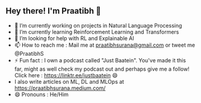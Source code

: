 ## Hey there! I'm Praatibh 👋

- 🔭 I’m currently working on projects in Natural Language Processing 
- 🌱 I’m currently learning Reinforcement Learning and Transformers
- 🤔 I’m looking for help with RL and Explainable AI
- 📫 How to reach me : Mail me at praatibhsurana@gmail.com or tweet me @PraatibhS
- ⚡ Fun fact : I own a podcast called "Just Baatein". You've made it this far, might as well check my podcast out and perhaps give me a follow! Click here :  https://linktr.ee/justbaatein 😄
- I also write articles on ML, DL and MLOps at https://praatibhsurana.medium.com/ 
- 😄 Pronouns : He/Him

<!--
**praatibhsurana/praatibhsurana** is a ✨ _special_ ✨ repository because its `README.md` (this file) appears on your GitHub profile.

Here are some ideas to get you started:

- 🔭 I’m currently working on ...
- 🌱 I’m currently learning ...
- 👯 I’m looking to collaborate on ...
- 🤔 I’m looking for help with ...
- 💬 Ask me about ...
- 📫 How to reach me: ...
- 😄 Pronouns: ...
- ⚡ Fun fact: ...
-->
